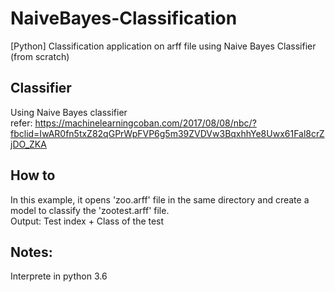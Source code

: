 # NaiveBayes-Classification
[Python] Classification application on arff file using Naive Bayes Classifier (from scratch)

## Classifier
Using Naive Bayes classifier </br>
refer: https://machinelearningcoban.com/2017/08/08/nbc/?fbclid=IwAR0fn5txZ82qGPrWpFVP6g5m39ZVDVw3BqxhhYe8Uwx61Fal8crZjDO_ZKA

## How to
In this example, it opens 'zoo.arff' file in the same directory and create a model to classify the 'zootest.arff' file. </br>
Output: Test index + Class of the test

## Notes:
Interprete in python 3.6
